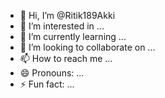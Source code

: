 - 👋 Hi, I’m @Ritik189Akki
- 👀 I’m interested in ...
- 🌱 I’m currently learning ...
- 💞️ I’m looking to collaborate on ...
- 📫 How to reach me ...
- 😄 Pronouns: ...
- ⚡ Fun fact: ...

<!---
Ritik189Akki/Ritik189Akki is a ✨ special ✨ repository because its `README.md` (this file) appears on your GitHub profile.
You can click the Preview link to take a look at your changes.
--->
